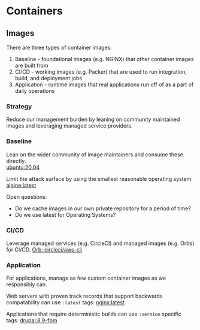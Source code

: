 # Containers

## Images
There are three types of container images:
1. Baseline - foundational images (e.g. NGINX) that other container images are built from
2. CI/CD - working images (e.g. Packer) that are used to run integration, build, and deployment jobs
3. Application - runtime images that real applications run off of as a part of daily operations

### Strategy
Reduce our management burden by leaning on community maintained images and leveraging managed service providers.

### Baseline
Lean on the wider community of image maintainers and consume these directly.  
[ubuntu:20.04](https://hub.docker.com/_/ubuntu)

Limit the attack surface by using the smallest reasonable operating system.
[alpine:latest](https://hub.docker.com/_/alpine)

Open questions:
- Do we cache images in our own private repository for a period of time?
- Do we use latest for Operating Systems?

### CI/CD
Leverage managed services (e.g. CircleCI) and managed images (e.g. Orbs) for CI/CD.
[Orb: circleci/aws-cli](https://circleci.com/developer/orbs/orb/circleci/aws-cli)

### Application
For applications, manage as few custom container images as we responsibly can.

Web servers with proven track records that support backwards compatability can use ```:latest``` tags:
[nginx:latest](https://hub.docker.com/_/nginx)

Applications that require deterministic builds can use ```:version``` specific tags:
[drupal:8.9-fpm](https://hub.docker.com/_/drupal)
